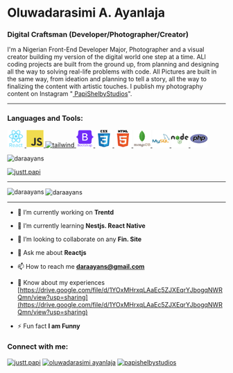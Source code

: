 <h1 align="left">Oluwadarasimi A. Ayanlaja</h1>
<h3 align="left">Digital Craftsman (Developer/Photographer/Creator)</h3>

<p >I'm a Nigerian Front-End Developer Major, Photographer and a visual creator building my version of the digital world one step at a time. ALl coding projects are built from the ground up, from planning and designing all the way to solving real-life problems with code. All Pictures are built in the same way, from ideation and planning to tell a story, all the way to finalizing the content with artistic touches. I publish my photography content on Instagram "<a href="https://www.instagram.com/papishelbystudios?igsh=OGQ5ZDc2ODk2ZA%3D%3D&utm_source=qr"> PapiShelbyStudios</a>". </p>

<hr>

<h3 align="left">Languages and Tools:</h3>


<p align="left">
      <a href="https://reactjs.org/" target="_blank" rel="noreferrer"> <img src="https://raw.githubusercontent.com/devicons/devicon/master/icons/react/react-original-wordmark.svg" alt="react" width="40" height="40"/> </a> 
      <a href="https://developer.mozilla.org/en-US/docs/Web/JavaScript" target="_blank" rel="noreferrer"> <img src="https://raw.githubusercontent.com/devicons/devicon/master/icons/javascript/javascript-original.svg" alt="javascript" width="40" height="40"/> </a>
   <a href="https://tailwindcss.com/" target="_blank" rel="noreferrer"> <img src="https://www.vectorlogo.zone/logos/tailwindcss/tailwindcss-icon.svg" alt="tailwind" width="40" height="40"/> </a> 
      <a href="https://getbootstrap.com" target="_blank" rel="noreferrer"> <img src="https://raw.githubusercontent.com/devicons/devicon/master/icons/bootstrap/bootstrap-plain-wordmark.svg" alt="bootstrap" width="40" height="40" /> </a> 
      <a href="https://www.w3schools.com/css/" target="_blank" rel="noreferrer"> <img src="https://raw.githubusercontent.com/devicons/devicon/master/icons/css3/css3-original-wordmark.svg" alt="css3" width="40" height="40"/> </a> 
  <a href="https://www.w3.org/html/" target="_blank" rel="noreferrer"> <img src="https://raw.githubusercontent.com/devicons/devicon/master/icons/html5/html5-original-wordmark.svg" alt="html5" width="40" height="40"/> </a> 
      <a href="https://www.mongodb.com/" target="_blank" rel="noreferrer"> <img src="https://raw.githubusercontent.com/devicons/devicon/master/icons/mongodb/mongodb-original-wordmark.svg" alt="mongodb" width="40" height="40"/> </a> 
      <a href="https://www.mysql.com/" target="_blank" rel="noreferrer"> <img src="https://raw.githubusercontent.com/devicons/devicon/master/icons/mysql/mysql-original-wordmark.svg" alt="mysql" width="40" height="40"/> </a> 
      <a href="https://nodejs.org" target="_blank" rel="noreferrer"> <img src="https://raw.githubusercontent.com/devicons/devicon/master/icons/nodejs/nodejs-original-wordmark.svg" alt="nodejs" width="40" height="40"/> </a> 
      <a href="https://www.php.net" target="_blank" rel="noreferrer"> <img src="https://raw.githubusercontent.com/devicons/devicon/master/icons/php/php-original.svg" alt="php" width="40" height="40"/> </a>  
</p>


<p align="left"> <img src="https://komarev.com/ghpvc/?username=daraayans&label=Profile%20views&color=0e75b6&style=flat" alt="daraayans" /> </p>

<p align="left"> <a href="https://twitter.com/justt.papi" target="blank"><img src="https://img.shields.io/twitter/follow/justt.papi?logo=twitter&style=for-the-badge" alt="justt.papi" /></a> </p>

<hr>

<p><img align="left" src="https://github-readme-stats.vercel.app/api/top-langs?username=daraayans&show_icons=true&locale=en&layout=compact" alt="daraayans" /></p>

<p>&nbsp;<img align="center" src="https://github-readme-stats.vercel.app/api?username=daraayans&show_icons=true&locale=en" alt="daraayans" /></p>

<hr>

- 🔭 I’m currently working on **Trentd**

- 🌱 I’m currently learning **Nestjs. React Native**

- 👯 I’m looking to collaborate on any **Fin. Site**

- 💬 Ask me about **Reactjs**

- 📫 How to reach me **daraayans@gmail.com**

- 📄 Know about my experiences [https://drive.google.com/file/d/1YOxMHrxqLAaEc5ZJXEqrYJbogqNWRQmn/view?usp=sharing](https://drive.google.com/file/d/1YOxMHrxqLAaEc5ZJXEqrYJbogqNWRQmn/view?usp=sharing)

- ⚡ Fun fact **I am Funny**

<h3 align="left">Connect with me:</h3>
<p align="left">
<a href="https://twitter.com/justt.papi" target="blank"><img align="center" src="https://raw.githubusercontent.com/rahuldkjain/github-profile-readme-generator/master/src/images/icons/Social/twitter.svg" alt="justt.papi" height="30" width="40" /></a>
<a href="https://linkedin.com/in/oluwadarasimi ayanlaja" target="blank"><img align="center" src="https://raw.githubusercontent.com/rahuldkjain/github-profile-readme-generator/master/src/images/icons/Social/linked-in-alt.svg" alt="oluwadarasimi ayanlaja" height="30" width="40" /></a>
<a href="https://instagram.com/papishelbystudios" target="blank"><img align="center" src="https://raw.githubusercontent.com/rahuldkjain/github-profile-readme-generator/master/src/images/icons/Social/instagram.svg" alt="papishelbystudios" height="30" width="40" /></a>
</p>







<!-- <h1>Oluwadarasimi A. Ayanlaja</h1>
<h5>Digital Craftsman (Developer/Photographer/Creator)</h5>

<p>I'm a Nigerian Front-End Developer Major, Photographer and a visual creator building my version of the digital world one step at a time. ALl coding projects are built from the ground up, from planning and designing all the way to solving real-life problems with code. All Pictures are built in the same way, from ideation and planning to tell a story, all the way to finalizing the content with artistic touches. I publish my photography content on Instagram "<a href="https://www.instagram.com/papishelbystudios?igsh=OGQ5ZDc2ODk2ZA%3D%3D&utm_source=qr"> PapiShelbyStudios</a>". </p>


<!--
**daraayans/daraayans** is a ✨ _special_ ✨ repository because its `README.md` (this file) appears on your GitHub profile.

Here are some ideas to get you started:

- 🔭 I’m currently working on ...
- 🌱 I’m currently learning ...
- 👯 I’m looking to collaborate on ...
- 🤔 I’m looking for help with ...
- 💬 Ask me about ...
- 📫 How to reach me: ...
- 😄 Pronouns: ...
- ⚡ Fun fact: ...
--> 
